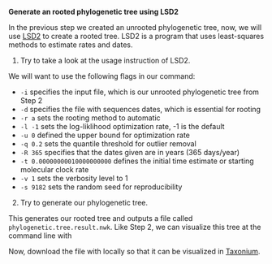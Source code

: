 <script>
import Link from "$components/Link.svelte";
import Execute from "$components/Execute.svelte";
</script>

**Generate an rooted phylogenetic tree using LSD2**

In the previous step we created an unrooted phylogenetic tree, now, we will use [LSD2](https://github.com/tothuhien/lsd2) to create a rooted tree. LSD2 is a program that uses least-squares methods to estimate rates and dates.  

1. Try <Execute command="LSD2 -help" inline /> to take a look at the usage instruction of LSD2.

We will want to use the following flags in our command:

- `-i` specifies the input file, which is our unrooted phylogenetic tree from Step 2
- `-d` specifies the file with sequences dates, which is essential for rooting
- `-r a` sets the rooting method to automatic
- `-l -1` sets the log-liklihood optimization rate, -1 is the default
- `-u 0` defined the upper bound for optimization rate
- `-q 0.2` sets the quantile threshold for outlier removal
- `-R 365` specifies that the dates given are in years (365 days/year)
- `-t 0.00000000010000000000` defines the initial time estimate or starting molecular clock rate
- `-v 1` sets the verbosity level to 1
- `-s 9182` sets the random seed for reproducibility

2. Try <Execute command="lsd2 -i tree_file.nwk -d hiv1_dates.txt -r a -l -1 -u 0 -q 0.2 -R 365 -t 0.00000000010000000000 -v 1 -s 9182" inline /> to generate our phylogenetic tree.

This generates our rooted tree and outputs a file called `phylogenetic.tree.result.nwk`. Like Step 2, we can visualize this tree at the command line with <Execute command="head -5 phylogenetic.tree.result.nwk" inline />

Now, download the file with <Execute command="download phylogenetic.tree.result.nwk" inline />locally so that it can be visualized in [Taxonium](https://taxonium.org/?xType=x_dist). 
